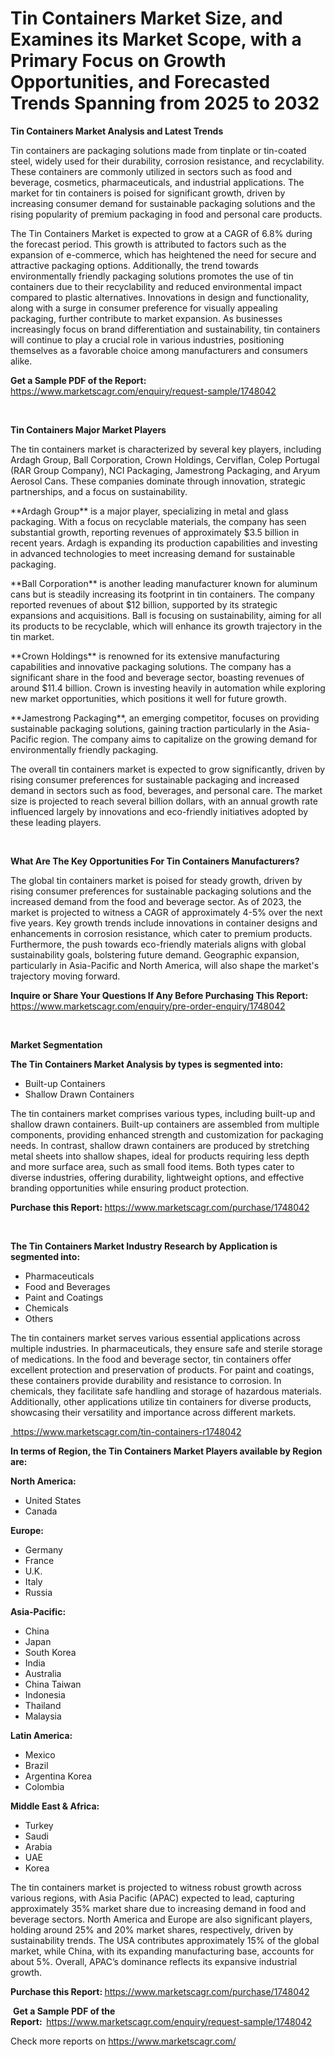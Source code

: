 <p><h1>Tin Containers Market Size, and Examines its Market Scope, with a Primary Focus on Growth Opportunities, and Forecasted Trends Spanning from 2025 to 2032</h1></p><p><strong>Tin Containers Market Analysis and Latest Trends</strong></p>
<p><p>Tin containers are packaging solutions made from tinplate or tin-coated steel, widely used for their durability, corrosion resistance, and recyclability. These containers are commonly utilized in sectors such as food and beverage, cosmetics, pharmaceuticals, and industrial applications. The market for tin containers is poised for significant growth, driven by increasing consumer demand for sustainable packaging solutions and the rising popularity of premium packaging in food and personal care products.</p><p>The Tin Containers Market is expected to grow at a CAGR of 6.8% during the forecast period. This growth is attributed to factors such as the expansion of e-commerce, which has heightened the need for secure and attractive packaging options. Additionally, the trend towards environmentally friendly packaging solutions promotes the use of tin containers due to their recyclability and reduced environmental impact compared to plastic alternatives. Innovations in design and functionality, along with a surge in consumer preference for visually appealing packaging, further contribute to market expansion. As businesses increasingly focus on brand differentiation and sustainability, tin containers will continue to play a crucial role in various industries, positioning themselves as a favorable choice among manufacturers and consumers alike.</p></p>
<p><strong>Get a Sample PDF of the Report:&nbsp;</strong> <a href="https://www.marketscagr.com/enquiry/request-sample/1748042?utm_campaign=3168&utm_medium=2&utm_source=Github&utm_content=ia&utm_term=01042025&utm_id=tin-containers">https://www.marketscagr.com/enquiry/request-sample/1748042</a></p>
<p>&nbsp;</p>
<p><strong>Tin Containers Major Market Players</strong></p>
<p><p>The tin containers market is characterized by several key players, including Ardagh Group, Ball Corporation, Crown Holdings, Cerviflan, Colep Portugal (RAR Group Company), NCI Packaging, Jamestrong Packaging, and Aryum Aerosol Cans. These companies dominate through innovation, strategic partnerships, and a focus on sustainability.</p><p>**Ardagh Group** is a major player, specializing in metal and glass packaging. With a focus on recyclable materials, the company has seen substantial growth, reporting revenues of approximately $3.5 billion in recent years. Ardagh is expanding its production capabilities and investing in advanced technologies to meet increasing demand for sustainable packaging.</p><p>**Ball Corporation** is another leading manufacturer known for aluminum cans but is steadily increasing its footprint in tin containers. The company reported revenues of about $12 billion, supported by its strategic expansions and acquisitions. Ball is focusing on sustainability, aiming for all its products to be recyclable, which will enhance its growth trajectory in the tin market.</p><p>**Crown Holdings** is renowned for its extensive manufacturing capabilities and innovative packaging solutions. The company has a significant share in the food and beverage sector, boasting revenues of around $11.4 billion. Crown is investing heavily in automation while exploring new market opportunities, which positions it well for future growth.</p><p>**Jamestrong Packaging**, an emerging competitor, focuses on providing sustainable packaging solutions, gaining traction particularly in the Asia-Pacific region. The company aims to capitalize on the growing demand for environmentally friendly packaging.</p><p>The overall tin containers market is expected to grow significantly, driven by rising consumer preferences for sustainable packaging and increased demand in sectors such as food, beverages, and personal care. The market size is projected to reach several billion dollars, with an annual growth rate influenced largely by innovations and eco-friendly initiatives adopted by these leading players.</p></p>
<p>&nbsp;</p>
<p><strong>What Are The Key Opportunities For Tin Containers Manufacturers?</strong></p>
<p><p>The global tin containers market is poised for steady growth, driven by rising consumer preferences for sustainable packaging solutions and the increased demand from the food and beverage sector. As of 2023, the market is projected to witness a CAGR of approximately 4-5% over the next five years. Key growth trends include innovations in container designs and enhancements in corrosion resistance, which cater to premium products. Furthermore, the push towards eco-friendly materials aligns with global sustainability goals, bolstering future demand. Geographic expansion, particularly in Asia-Pacific and North America, will also shape the market's trajectory moving forward.</p></p>
<p><strong>Inquire or Share Your Questions If Any Before Purchasing This Report:</strong> <a href="https://www.marketscagr.com/enquiry/pre-order-enquiry/1748042?utm_campaign=3168&utm_medium=2&utm_source=Github&utm_content=ia&utm_term=01042025&utm_id=tin-containers">https://www.marketscagr.com/enquiry/pre-order-enquiry/1748042</a></p>
<p>&nbsp;</p>
<p><strong>Market Segmentation</strong></p>
<p><strong>The Tin Containers Market Analysis by types is segmented into:</strong></p>
<p><ul><li>Built-up Containers</li><li>Shallow Drawn Containers</li></ul></p>
<p><p>The tin containers market comprises various types, including built-up and shallow drawn containers. Built-up containers are assembled from multiple components, providing enhanced strength and customization for packaging needs. In contrast, shallow drawn containers are produced by stretching metal sheets into shallow shapes, ideal for products requiring less depth and more surface area, such as small food items. Both types cater to diverse industries, offering durability, lightweight options, and effective branding opportunities while ensuring product protection.</p></p>
<p><strong>Purchase this Report:&nbsp;</strong><a href="https://www.marketscagr.com/purchase/1748042?utm_campaign=3168&utm_medium=2&utm_source=Github&utm_content=ia&utm_term=01042025&utm_id=tin-containers">https://www.marketscagr.com/purchase/1748042</a></p>
<p>&nbsp;</p>
<p><strong>The Tin Containers Market Industry Research by Application is segmented into:</strong></p>
<p><ul><li>Pharmaceuticals</li><li>Food and Beverages</li><li>Paint and Coatings</li><li>Chemicals</li><li>Others</li></ul></p>
<p><p>The tin containers market serves various essential applications across multiple industries. In pharmaceuticals, they ensure safe and sterile storage of medications. In the food and beverage sector, tin containers offer excellent protection and preservation of products. For paint and coatings, these containers provide durability and resistance to corrosion. In chemicals, they facilitate safe handling and storage of hazardous materials. Additionally, other applications utilize tin containers for diverse products, showcasing their versatility and importance across different markets.</p></p>
<p><a href="https://www.marketscagr.com/tin-containers-r1748042?utm_campaign=3168&utm_medium=2&utm_source=Github&utm_content=ia&utm_term=01042025&utm_id=tin-containers">&nbsp;https://www.marketscagr.com/tin-containers-r1748042</a></p>
<p><strong>In terms of Region, the Tin Containers Market Players available by Region are:</strong></p>
<p>
    <p> <strong> North America: </strong>
        <ul>
            <li>United States</li>
            <li>Canada</li>
        </ul>
        </p> 
    <p> <strong> Europe: </strong>
        <ul>
            <li>Germany</li>
            <li>France</li>
            <li>U.K.</li>
            <li>Italy</li>
            <li>Russia</li>
        </ul>
        </p> 
    <p> <strong> Asia-Pacific: </strong>
        <ul>
            <li>China</li>
            <li>Japan</li>
            <li>South Korea</li>
            <li>India</li>
            <li>Australia</li>
            <li>China Taiwan</li>
            <li>Indonesia</li>
            <li>Thailand</li>
            <li>Malaysia</li>
        </ul>
        </p> 
    <p> <strong> Latin America: </strong>
        <ul>
            <li>Mexico</li>
            <li>Brazil</li>
            <li>Argentina Korea</li>
            <li>Colombia</li>
        </ul>
        </p> 
    <p> <strong> Middle East & Africa: </strong>
        <ul>
            <li>Turkey</li>
            <li>Saudi</li>
            <li>Arabia</li>
            <li>UAE</li>
            <li>Korea</li>
        </ul>
    </p>
    </p>
<p><p>The tin containers market is projected to witness robust growth across various regions, with Asia Pacific (APAC) expected to lead, capturing approximately 35% market share due to increasing demand in food and beverage sectors. North America and Europe are also significant players, holding around 25% and 20% market shares, respectively, driven by sustainability trends. The USA contributes approximately 15% of the global market, while China, with its expanding manufacturing base, accounts for about 5%. Overall, APAC’s dominance reflects its expansive industrial growth.</p></p>
<p><strong>Purchase this Report: </strong><a href="https://www.marketscagr.com/purchase/1748042?utm_campaign=3168&utm_medium=2&utm_source=Github&utm_content=ia&utm_term=01042025&utm_id=tin-containers">https://www.marketscagr.com/purchase/1748042</a></p>
<p>&nbsp;<strong>Get a Sample PDF of the Report:&nbsp;&nbsp;</strong><a href="https://www.marketscagr.com/enquiry/request-sample/1748042?utm_campaign=3168&utm_medium=2&utm_source=Github&utm_content=ia&utm_term=01042025&utm_id=tin-containers">https://www.marketscagr.com/enquiry/request-sample/1748042</a></p>
<p><strong></strong></p>
<p>Check more reports on <a href="https://www.marketscagr.com/?utm_campaign=3168&utm_medium=2&utm_source=Github&utm_content=ia&utm_term=01042025&utm_id=tin-containers">https://www.marketscagr.com/</a></p>